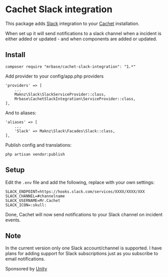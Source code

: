 # Cachet Slack integration

This package adds [Slack](https://slack.com) integration to your [Cachet](https://cachethq.io/) installation.

When set up it will send notifications to a slack channel when a incident is either added or updated - and when 
components are added or updated.

## Install

    composer require "mrbase/cachet-slack-integration": "1.*"

Add provider to your config/app.php providers

    'providers' => [
        ...
        Maknz\Slack\SlackServiceProvider::class,
        Mrbase\CachetSlackIntegration\ServiceProvider::class,
    ],

And to aliases:
    
    'aliases' => [
        ...
        'Slack' => Maknz\Slack\Facades\Slack::class,
    ],

Publish config and translations:

    php artisan vendor:publish

## Setup

Edit the `.env` file and add the following, replace with your own settings: 
    
    SLACK_ENDPOINT=https://hooks.slack.com/services/XXXX/XXXX/XXX
    SLACK_CHANNEL=#channelname
    SLACK_USERNAME=Mr.Cachet
    SLACK_ICON=:skull:

Done, Cachet will now send notifications to your Slack channel on incident events. 


## Note

In the current version only one Slack account/channel is supported. I have plans for adding support for Slack subscriptions just as you subscribe to email notifications.


Sponsored by [Unity](http://unity3d.com)
